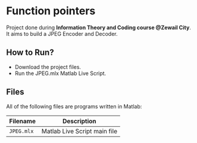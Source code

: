 # Function pointers
Project done during **Information Theory and Coding course @Zewail City**. It aims to build a JPEG Encoder and Decoder.

## How to Run?
* Download the project files.
* Run the JPEG.mlx Matlab Live Script.

## Files
All of the following files are programs written in Matlab:

| Filename | Description |
| -------- | ----------- |
| `JPEG.mlx` | Matlab Live Script main file |
